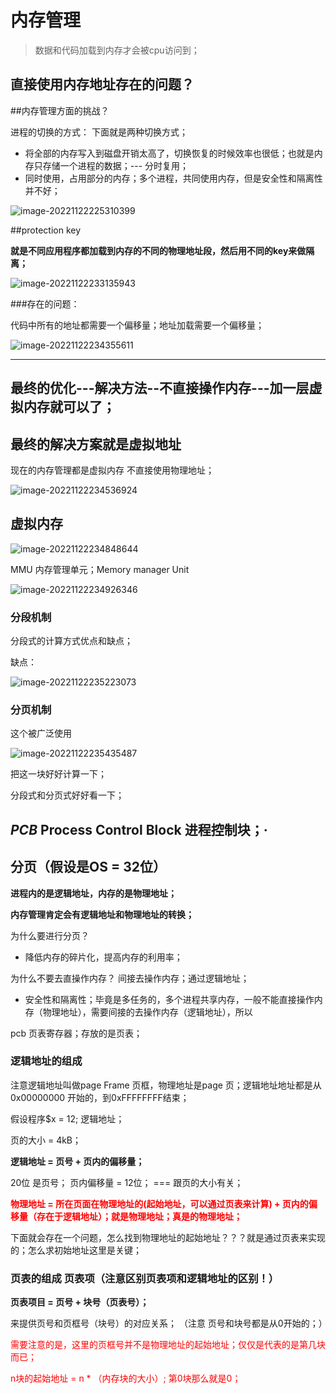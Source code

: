 #  内存管理

>数据和代码加载到内存才会被cpu访问到；

## 直接使用内存地址存在的问题？



##内存管理方面的挑战？

进程的切换的方式：  下面就是两种切换方式；

* 将全部的内存写入到磁盘开销太高了，切换恢复的时候效率也很低；也就是内存只存储一个进程的数据；--- 分时复用；
* 同时使用，占用部分的内存；多个进程，共同使用内存，但是安全性和隔离性并不好；

![image-20221122225310399](内存管理.assets/image-20221122225310399.png)



##protection key

**就是不同应用程序都加载到内存的不同的物理地址段，然后用不同的key来做隔离；**

![image-20221122233135943](内存管理.assets/image-20221122233135943.png)

###存在的问题：

代码中所有的地址都需要一个偏移量；地址加载需要一个偏移量；





![image-20221122234355611](内存管理.assets/image-20221122234355611.png)









---



##  最终的优化---解决方法--不直接操作内存---加一层虚拟内存就可以了；



## 最终的解决方案就是虚拟地址



现在的内存管理都是虚拟内存  不直接使用物理地址；



![image-20221122234536924](内存管理.assets/image-20221122234536924.png)





## 虚拟内存

![image-20221122234848644](内存管理.assets/image-20221122234848644.png)

MMU 内存管理单元；Memory   manager Unit

![image-20221122234926346](内存管理.assets/image-20221122234926346.png)



### 分段机制

分段式的计算方式优点和缺点；

缺点：



![image-20221122235223073](内存管理.assets/image-20221122235223073.png)



### 分页机制

这个被广泛使用



![image-20221122235435487](内存管理.assets/image-20221122235435487.png)

把这一块好好计算一下；

分段式和分页式好好看一下；



##  *PCB* Process Control Block  进程控制块；·



## 分页（假设是OS = 32位）

**进程内的是逻辑地址，内存的是物理地址；**  

**内存管理肯定会有逻辑地址和物理地址的转换；**



为什么要进行分页？

* 降低内存的碎片化，提高内存的利用率；

为什么不要去直操作内存？  间接去操作内存；通过逻辑地址；

* 安全性和隔离性；毕竟是多任务的，多个进程共享内存，一般不能直接操作内存（物理地址），需要间接的去操作内存（逻辑地址），所以



pcb 页表寄存器；存放的是页表；



### 逻辑地址的组成

注意逻辑地址叫做page Frame 页框，物理地址是page 页；逻辑地址地址都是从  0x00000000 开始的，到0xFFFFFFFF结束；

假设程序\$x = 12; 逻辑地址；

页的大小 = 4kB；



**逻辑地址 = 页号 + 页内的偏移量；**



20位 是页号；   页内偏移量 = 12位； === 跟页的大小有关；



<font color=red>**物理地址  = 所在页面在物理地址的(起始地址，可以通过页表来计算) + 页内的偏移量（存在于逻辑地址）；就是物理地址；真是的物理地址；**</font>

下面就会存在一个问题，怎么找到物理地址的起始地址？？？就是通过页表来实现的；怎么求初始地址这里是关键；



###  页表的组成   页表项（注意区别页表项和逻辑地址的区别！）

**页表项目 = 页号 +  块号（页表号）；**

来提供页号和页框号（块号）的对应关系； （注意 页号和块号都是从0开始的；）

<font color=red>需要注意的是，这里的页框号并不是物理地址的起始地址；仅仅是代表的是第几块而已；</font>

<font color=red>n块的起始地址 = n * （内存块的大小）;  第0块那么就是0；</font>







